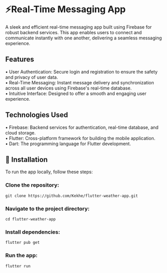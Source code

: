 # ⚡**Real-Time Messaging App**
A sleek and efficient real-time messaging app built using Firebase for robust backend services. This app enables users to connect and communicate instantly with one another, delivering a seamless messaging experience.

## **Features**  
• User Authentication: Secure login and registration to ensure the safety and privacy of user data.  
• Real-Time Messaging: Instant message delivery and synchronization across all user devices using Firebase's real-time database.  
• Intuitive Interface: Designed to offer a smooth and engaging user experience.  

## **Technologies Used**  
• Firebase: Backend services for authentication, real-time database, and cloud storage.  
• Flutter: Cross-platform framework for building the mobile application.  
• Dart: The programming language for Flutter development.  
 
## 🔧 Installation  
To run the app locally, follow these steps:  

### Clone the repository:  
    git clone https://github.com/Kekhe/flutter-weather-app.git  
    
### Navigate to the project directory:  
    cd flutter-weather-app  
    
### Install dependencies:  
    flutter pub get  
    
### Run the app:  
    flutter run  
